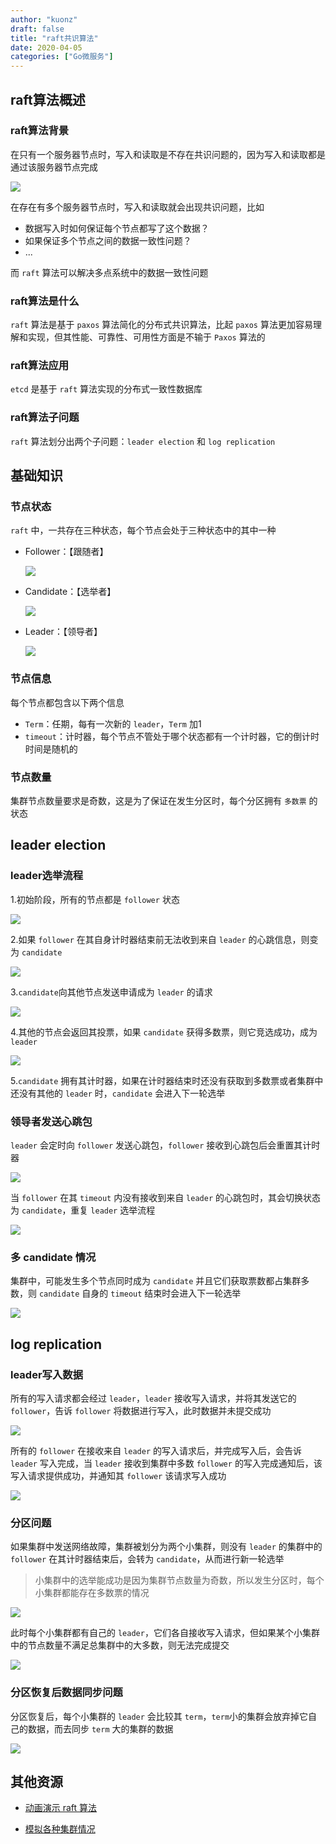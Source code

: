 ```yaml
---
author: "kuonz"
draft: false
title: "raft共识算法"
date: 2020-04-05
categories: ["Go微服务"]
---
```

  
## raft算法概述

### raft算法背景

在只有一个服务器节点时，写入和读取是不存在共识问题的，因为写入和读取都是通过该服务器节点完成

![](/post/Go/10-Go微服务/01-raft共识算法-images/1.gif)

在存在有多个服务器节点时，写入和读取就会出现共识问题，比如

* 数据写入时如何保证每个节点都写了这个数据？
* 如果保证多个节点之间的数据一致性问题？
* ...

而 `raft` 算法可以解决多点系统中的数据一致性问题

### raft算法是什么

`raft` 算法是基于 `paxos` 算法简化的分布式共识算法，比起 `paxos` 算法更加容易理解和实现，但其性能、可靠性、可用性方面是不输于 `Paxos` 算法的

### raft算法应用

`etcd` 是基于 `raft` 算法实现的分布式一致性数据库

### raft算法子问题

`raft` 算法划分出两个子问题：`leader election` 和 `log replication`



## 基础知识

### 节点状态

`raft` 中，一共存在三种状态，每个节点会处于三种状态中的其中一种

* Follower：【跟随者】

  ![](/post/Go/10-Go微服务/01-raft共识算法-images/image-20200321000854692.png)

* Candidate：【选举者】

  ![](/post/Go/10-Go微服务/01-raft共识算法-images/image-20200321000938705.png)

* Leader：【领导者】

  ![](/post/Go/10-Go微服务/01-raft共识算法-images/image-20200321001023381.png)

### 节点信息

每个节点都包含以下两个信息

* `Term`：任期，每有一次新的 `leader`，`Term` 加1
* `timeout`：计时器，每个节点不管处于哪个状态都有一个计时器，它的倒计时时间是随机的



### 节点数量

集群节点数量要求是奇数，这是为了保证在发生分区时，每个分区拥有 `多数票` 的状态



## leader election

### leader选举流程

1.初始阶段，所有的节点都是 `follower` 状态

![](/post/Go/10-Go微服务/01-raft共识算法-images/image-20200321001145211.png)

2.如果 `follower` 在其自身计时器结束前无法收到来自 `leader` 的心跳信息，则变为 `candidate`

![](/post/Go/10-Go微服务/01-raft共识算法-images/7.gif)

3.`candidate`向其他节点发送申请成为 `leader` 的请求

![](/post/Go/10-Go微服务/01-raft共识算法-images/2.gif)

4.其他的节点会返回其投票，如果 `candidate` 获得多数票，则它竞选成功，成为 `leader`

![](/post/Go/10-Go微服务/01-raft共识算法-images/3.gif)

5.`candidate` 拥有其计时器，如果在计时器结束时还没有获取到多数票或者集群中还没有其他的 `leader` 时，`candidate` 会进入下一轮选举



### 领导者发送心跳包

`leader` 会定时向 `follower` 发送心跳包，`follower` 接收到心跳包后会重置其计时器

![](/post/Go/10-Go微服务/01-raft共识算法-images/6.gif)

当 `follower` 在其 `timeout` 内没有接收到来自 `leader` 的心跳包时，其会切换状态为 `candidate`，重复 `leader` 选举流程

![](/post/Go/10-Go微服务/01-raft共识算法-images/8.gif)



### 多 candidate 情况

集群中，可能发生多个节点同时成为 `candidate` 并且它们获取票数都占集群多数，则 `candidate` 自身的 `timeout` 结束时会进入下一轮选举

![](/post/Go/10-Go微服务/01-raft共识算法-images/9.gif)



## log replication

### leader写入数据

所有的写入请求都会经过 `leader`，`leader` 接收写入请求，并将其发送它的 `follower`，告诉 `follower` 将数据进行写入，此时数据并未提交成功

![](/post/Go/10-Go微服务/01-raft共识算法-images/4.gif)

所有的 `follower` 在接收来自 `leader` 的写入请求后，并完成写入后，会告诉 `leader` 写入完成，当 `leader` 接收到集群中多数 `follower` 的写入完成通知后，该写入请求提供成功，并通知其 `follower` 该请求写入成功

![](/post/Go/10-Go微服务/01-raft共识算法-images/5.gif)



### 分区问题

如果集群中发送网络故障，集群被划分为两个小集群，则没有 `leader` 的集群中的 `follower` 在其计时器结束后，会转为 `candidate`，从而进行新一轮选举

> 小集群中的选举能成功是因为集群节点数量为奇数，所以发生分区时，每个小集群都能存在多数票的情况

![](/post/Go/10-Go微服务/01-raft共识算法-images/10.gif)

此时每个小集群都有自己的 `leader`，它们各自接收写入请求，但如果某个小集群中的节点数量不满足总集群中的大多数，则无法完成提交

![](/post/Go/10-Go微服务/01-raft共识算法-images/image-20200321012640668.png)

### 分区恢复后数据同步问题

分区恢复后，每个小集群的 `leader` 会比较其 `term`，`term`小的集群会放弃掉它自己的数据，而去同步 `term` 大的集群的数据

![](/post/Go/10-Go微服务/01-raft共识算法-images/11.gif)



## 其他资源

* [动画演示 raft 算法](http://thesecretlivesofdata.com/raft)

* [模拟各种集群情况](https://raft.github.io/)